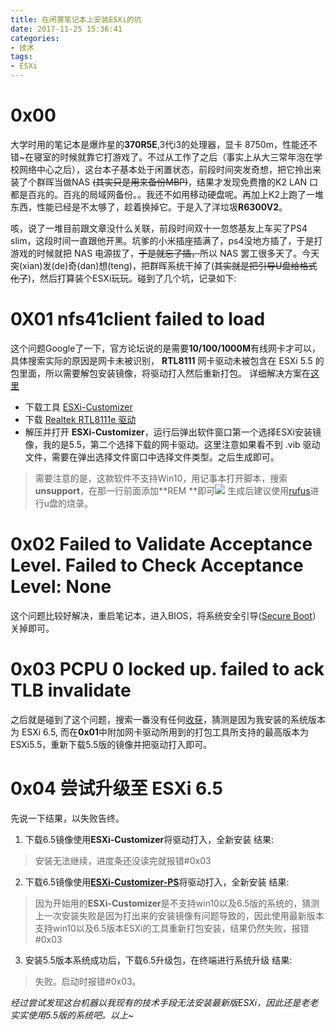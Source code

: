 ```yaml
---
title: 在闲置笔记本上安装ESXi的坑
date: 2017-11-25 15:36:41
categories:
- 技术
tags:
- ESXi
---
```

# 0x00
大学时用的笔记本是爆炸星的**370R5E**,3代i3的处理器，显卡 8750m，性能还不错~在寝室的时候就靠它打游戏了。不过从工作了之后（事实上从大三常年泡在学校网络中心之后），这台本子基本处于闲置状态，前段时间突发奇想，把它拎出来装了个群晖当做NAS ~~(其实只是用来备份MBP)~~，结果才发现免费撸的K2 LAN 口都是百兆的。百兆的局域网备份。。我还不如用移动硬盘呢。再加上K2上跑了一堆东西，性能已经是不太够了，趁着换掉它。于是入了洋垃圾**R6300V2**。

咳，说了一堆目前跟文章没什么关联，前段时间双十一忽悠基友上车买了PS4 slim，这段时间一直跟他开黑。坑爹的小米插座插满了，ps4没地方插了，于是打游戏的时候就把 NAS 电源拔了，~~于是就忘了插，~~所以 NAS 罢工很多天了。今天突(xian)发(de)奇(dan)想(teng)，把群晖系统干掉了(~~其实就是把引导U盘给格式化了~~)，然后打算装个ESXi玩玩。碰到了几个坑，记录如下:

# 0X01 nfs41client failed to load
这个问题Google了一下，官方论坛说的是需要**10/100/1000M**有线网卡才可以，具体搜索实际的原因是网卡未被识别， **RTL8111** 网卡驱动未被包含在 ESXi 5.5 的包里面，所以需要解包安装镜像，将驱动打入然后重新打包。
详细解决方案在[这里](https://opoo.org/2015/install-vmware-esxi-6.0-with-88se9230-and-rtl8111e/)

- 下载工具 [ESXi-Customizer](http://www.v-front.de/p/esxi-customizer.html#download)
- 下载 [Realtek RTL8111e 驱动](http://vibsdepot.v-front.de/depot/vft/net51-drivers-1.0/net51-drivers-1.0.0-1vft.510.0.0.799733.x86_64.vib)
- 解压并打开 **ESXi-Customizer**，运行后弹出软件窗口第一个选择ESXi安装镜像，我的是5.5，第二个选择下载的网卡驱动。这里注意如果看不到 .vib 驱动文件，需要在弹出选择文件窗口中选择文件类型。之后生成即可。


> 需要注意的是，这款软件不支持Win10，用记事本打开脚本，搜索 **unsupport**，在那一行前面添加**REM **即可![](https://i.loli.net/2019/06/14/5d035cfa8b92226127.png)
生成后建议使用[rufus](http://rufus.akeo.ie/?locale=zh_CN)进行u盘的烧录。




# 0x02 Failed to Validate Acceptance Level. Failed to Check Acceptance Level: None

这个问题比较好解决，重启笔记本，进入BIOS，将系统安全引导([Secure Boot](http://www.ruanyifeng.com/blog/2013/01/secure_boot.html)）关掉即可。


# 0x03 PCPU 0 locked up. failed to ack TLB invalidate

之后就是碰到了这个问题，搜索一番没有任何[收获](https://kb.vmware.com/s/article/2091670)，猜测是因为我安装的系统版本为 ESXi 6.5, 而在**0x01**中附加网卡驱动所用到的打包工具所支持的最高版本为 ESXi5.5，重新下载5.5版的镜像并把驱动打入即可。

# 0x04 尝试升级至 ESXi 6.5

先说一下结果，以失败告终。
1. 下载6.5镜像使用**ESXi-Customizer**将驱动打入，全新安装
结果:
> 安装无法继续，进度条还没读完就报错#0x03
2. 下载6.5镜像使用[**ESXi-Customizer-PS**](http://www.v-front.de/p/esxi-customizer-ps.html)将驱动打入，全新安装
结果:
> 因为开始用的**ESXi-Customizer**是不支持win10以及6.5版的系统的，猜测上一次安装失败是因为打出来的安装镜像有问题导致的，因此使用最新版本支持win10以及6.5版本ESXi的工具重新打包安装，结果仍然失败，报错#0x03
3. 安装5.5版本系统成功后，下载6.5升级包，在终端进行系统升级
结果:
> 失败。启动时报错#0x03。

*经过尝试发现这台机器以我现有的技术手段无法安装最新版ESXi，因此还是老老实实使用5.5版的系统吧。以上~*
